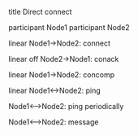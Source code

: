 title Direct connect

participant Node1
participant Node2

linear
Node1->Node2: connect

linear off
Node2->Node1: conack

linear
Node1->Node2: concomp

linear
Node1<->Node2: ping

Node1<-->Node2: ping periodically

Node1<-->Node2: message